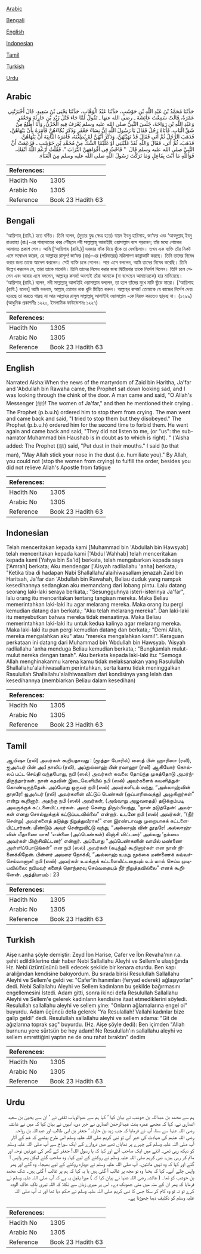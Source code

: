 [Arabic](#arabic)

[Bengali](#bengali)

[English](#english)

[Indonesian](#indonesian)

[Tamil](#tamil)

[Turkish](#turkish)

[Urdu](#urdu)

## Arabic


<div dir="rtl" lang="ar" style={{fontSize:'larger',backgroundColor:'#f8f9fa',padding:20}}>
حَدَّثَنَا مُحَمَّدُ بْنُ عَبْدِ اللَّهِ بْنِ حَوْشَبٍ، حَدَّثَنَا عَبْدُ الْوَهَّابِ، حَدَّثَنَا يَحْيَى بْنُ سَعِيدٍ، قَالَ أَخْبَرَتْنِي عَمْرَةُ، قَالَتْ سَمِعْتُ عَائِشَةَ ـ رضى الله عنها ـ تَقُولُ لَمَّا جَاءَ قَتْلُ زَيْدِ بْنِ حَارِثَةَ وَجَعْفَرٍ وَعَبْدِ اللَّهِ بْنِ رَوَاحَةَ، جَلَسَ النَّبِيُّ صلى الله عليه وسلم يُعْرَفُ فِيهِ الْحُزْنُ، وَأَنَا أَطَّلِعُ مِنْ شَقِّ الْبَابِ، فَأَتَاهُ رَجُلٌ فَقَالَ يَا رَسُولَ اللَّهِ إِنَّ نِسَاءَ جَعْفَرٍ وَذَكَرَ بُكَاءَهُنَّ فَأَمَرَهُ بِأَنْ يَنْهَاهُنَّ، فَذَهَبَ الرَّجُلُ ثُمَّ أَتَى فَقَالَ قَدْ نَهَيْتُهُنَّ، وَذَكَرَ أَنَّهُنَّ لَمْ يُطِعْنَهُ، فَأَمَرَهُ الثَّانِيَةَ أَنْ يَنْهَاهُنَّ، فَذَهَبَ، ثُمَّ أَتَى، فَقَالَ وَاللَّهِ لَقَدْ غَلَبْنَنِي أَوْ غَلَبْنَنَا الشَّكُّ مِنْ مُحَمَّدِ بْنِ حَوْشَبٍ ـ فَزَعَمَتْ أَنَّ النَّبِيَّ صلى الله عليه وسلم قَالَ ‏ "‏ فَاحْثُ فِي أَفْوَاهِهِنَّ التُّرَابَ ‏"‏‏.‏ فَقُلْتُ أَرْغَمَ اللَّهُ أَنْفَكَ، فَوَاللَّهِ مَا أَنْتَ بِفَاعِلٍ وَمَا تَرَكْتَ رَسُولَ اللَّهِ صلى الله عليه وسلم مِنَ الْعَنَاءِ‏.‏
</div>
<div style={{backgroundColor:'#f8f9fa',padding:20, marginBottom: 10}}><table> <thead> <tr> <th>References:</th> <th></th> </tr> </thead> <tbody><tr><td>Hadith No</td><td>1305</td></tr><tr><td>Arabic No</td><td>1305</td></tr><tr><td>Reference</td><td>Book 23 Hadith 63</td></tr></tbody></table></div>

## Bengali


<div dir="ltr" lang="bn" style={{fontSize:'larger',backgroundColor:'#f8f9fa',padding:20}}>
‘আয়িশাহ্ (রাযি.) হতে বর্ণিত। তিনি বলেন, (মুতার যুদ্ধ ক্ষেত্র হতে) যায়দ ইবনু হারিসাহ, জা‘ফর এবং ‘আবদুল্লাহ্ ইবনু রাওয়াহা (রাঃ)-এর শাহাদাতের খবর পৌঁছলে নবী সাল্লাল্লাহু আলাইহি ওয়াসাল্লাম বসে পড়লেন; তাঁর মধ্যে শোকের আলামত প্রকাশ পেল। আমি [‘আয়িশাহ (রাযি.)] দরজার ফাঁক দিয়ে ঝুঁকে তা দেখছিলাম। তখন এক ব্যক্তি তাঁর নিকট এসে সম্বোধন করেন, হে আল্লাহর রাসূল! জা‘ফর (রাঃ)-এর (পরিবারের) মহিলাগণ কান্নাকাটি করছে। তিনি তাদের নিষেধ করার জন্য তাকে আদেশ করলেন। সেই ব্যক্তি চলে গেলেন। পরে এসে বললেন, আমি তাদের নিষেধ করেছি। তিনি উল্লেখ করলেন যে, তারা তাকে মানেনি। তিনি তাদের নিষেধ করার জন্য দ্বিতীয়বার তাকে নির্দেশ দিলেন। তিনি চলে গেলেন এবং আবার এসে বললেন, আল্লাহ্‌র কসম! অবশ্যই তাঁরা আমাকে (বা বলেছেন আমাদেরকে) হার মানিয়েছে। ‘আয়িশাহ্ (রাযি.) বলেন, নবী সাল্লাল্লাহু আলাইহি ওয়াসাল্লাম বললেন, তা হলে তাঁদের মুখে মাটি ছুঁড়ে মারো। [‘আয়িশাহ (রাযি.) বলেন] আমি বললাম, আল্লাহ্ তোমার নাক ধূলি মিশ্রিত করুন। আল্লাহ্‌র কসম! তোমাকে যে কাজের নির্দেশ দেয়া হয়েছে তা করতে পারছ না আর আল্লাহর রাসূল সাল্লাল্লাহু আলাইহি ওয়াসাল্লাম -কে বিরক্ত করতেও ছাড়ছ না। (১২৯৯) (আধুনিক প্রকাশনীঃ ১২২০, ইসলামিক ফাউন্ডেশনঃ ১২২৭)
</div>
<div style={{backgroundColor:'#f8f9fa',padding:20, marginBottom: 10}}><table> <thead> <tr> <th>References:</th> <th></th> </tr> </thead> <tbody><tr><td>Hadith No</td><td>1305</td></tr><tr><td>Arabic No</td><td>1305</td></tr><tr><td>Reference</td><td>Book 23 Hadith 63</td></tr></tbody></table></div>

## English


<div dir="ltr" lang="en" style={{fontSize:'larger',backgroundColor:'#f8f9fa',padding:20}}>
Narrated Aisha:When the news of the martyrdom of Zaid bin Haritha, Ja'far and 'Abdullah bin Rawaha came, the Prophet sat down looking sad, and I was looking through the chink of the door. A man came and said, "O Allah's Messenger (ﷺ)! The women of Ja'far," and then he mentioned their crying . The Prophet (p.b.u.h) ordered him to stop them from crying. The man went and came back and said, "I tried to stop them but they disobeyed." The Prophet (p.b.u.h) ordered him for the second time to forbid them. He went again and came back and said, "They did not listen to me, (or "us": the sub-narrator Muhammad bin Haushab is in doubt as to which is right). " ('Aisha added: The Prophet (ﷺ) said, "Put dust in their mouths." I said (to that man), "May Allah stick your nose in the dust (i.e. humiliate you)." By Allah, you could not (stop the women from crying) to fulfill the order, besides you did not relieve Allah's Apostle from fatigue
</div>
<div style={{backgroundColor:'#f8f9fa',padding:20, marginBottom: 10}}><table> <thead> <tr> <th>References:</th> <th></th> </tr> </thead> <tbody><tr><td>Hadith No</td><td>1305</td></tr><tr><td>Arabic No</td><td>1305</td></tr><tr><td>Reference</td><td>Book 23 Hadith 63</td></tr></tbody></table></div>

## Indonesian


<div dir="ltr" lang="id" style={{fontSize:'larger',backgroundColor:'#f8f9fa',padding:20}}>
Telah menceritakan kepada kami [Muhammad bin 'Abdullah bin Hawsyab] telah menceritakan kepada kami ['Abdul Wahhab] telah menceritakan kepada kami [Yahya bin Sa'id] berkata, telah mengabarkan kepada saya ['Amrah] berkata; Aku mendengar ['Aisyah radliallahu 'anha] berkata,: "Ketika tiba di hadapan Nabi Shallallahu'alaihiwasallam jenazah Zaid bin Haritsah, Ja'far dan 'Abdullah bin Rawahah, Beliau duduk yang nampak kesedihannya sedangkan aku memandang dari lobang pintu. Lalu datang seorang laki-laki seraya berkata,: "Sesungguhnya isteri-isterinya Ja'far", lalu orang itu menceritakan tentang tangisan mereka. Maka Beliau memerintahkan laki-laki itu agar melarang mereka. Maka orang itu pergi kemudian datang dan berkata,: "Aku telah melarang mereka". Dan laki-laki itu menyebutkan bahwa mereka tidak menaatinya. Maka Beliau memerintahkan laki-laki itu untuk kedua kalinya agar melarang mereka. Maka laki-laki itu pun pergi kemudian datang dan berkata,: "Demi Allah, mereka mengalahkan aku" atau "mereka mengalahkan kami!". Keraguan perkataan ini datang dari Muhammad bin 'Abdullah bin Hawsyab. 'Aisyah radliallahu 'anha menduga Beliau kemudian berkata,: "Bungkamlah mulut-mulut nereka dengan tanah". Aku berkata kepada laki-laki itu: "Semoga Allah menghinakanmu karena kamu tidak melaksanakan yang Rasulullah Shallallahu'alaihiwasallam perintahkan, serta kamu tidak meninggalkan Rasulullah Shallallahu'alaihiwasallam dari kondisinya yang lelah dan kesedihannya (membiarkan Beliau dalam kesedihan)
</div>
<div style={{backgroundColor:'#f8f9fa',padding:20, marginBottom: 10}}><table> <thead> <tr> <th>References:</th> <th></th> </tr> </thead> <tbody><tr><td>Hadith No</td><td>1305</td></tr><tr><td>Arabic No</td><td>1305</td></tr><tr><td>Reference</td><td>Book 23 Hadith 63</td></tr></tbody></table></div>

## Tamil


<div dir="ltr" lang="ta" style={{fontSize:'larger',backgroundColor:'#f8f9fa',padding:20}}>
ஆயிஷா (ரலி) அவர்கள் கூறியதாவது : (மூத்தா போரில்) ஸைத் பின் ஹாரிஸா (ரலி), ஐஅஃபர் பின் அபீ தாலிப் (ரலி), அப்துல்லாஹ் பின் ரவாஹா (ரலி) ஆகியோர் கொல்லப் பட்ட செய்தி வந்தபோது, நபி (ஸல்) அவர்கள் கவலை தோய்ந்த முகத்தோடு அமர்ந்திருந்தார்கள். நான் கதவின் இடைவெளியில் நபி (ஸல்) அவர்களைக் கவனித்துக்கொண்டிருந்தேன். அப்போது ஒருவர் நபி (ஸல்) அவர்களிடம் வந்து, “அல்லாஹ்வின் தூதரே! ஜஅஃபர் (ரலி) அவர்களின் வீட்டுப் பெண்கள் (ஒப்பாரிவைத்து) அழுகிறார்கள்” என்று கூறினார். அதற்கு நபி (ஸல்) அவர்கள், (அவ்வாறு அழுவதைத்) தடுக்கும்படி அவருக்குக் கட்டளையிட்டார்கள். அவர் சென்று திரும்பிவந்து, “நான் தடுத்தேன்: அவர்கள் எனது சொல்லுக்குக் கட்டுப்படவில்லை” என்றார். உடனே நபி (ஸல்) அவர்கள், “(நீர் சென்று) அவர்களைத் தடுத்து நிறுத்துவீராக!” என இரண்டாவது முறையாகக் கட்டளையிட்டார்கள். மீண்டும் அவர் சென்றுவிட்டு வந்து, “அல்லாஹ் வின் தூதரே! அல்லாஹ்வின் மீதாணை யாக! ‘என்னை (அப்பெண்கள்) மிஞ்சி விட்டனர்’ அல்லது ‘நம்மை அவர்கள் மிஞ்சிவிட்டனர்’ என்றார். அப்போது “அப்பெண்களின் வாயில் மண்ணை அள்ளிப்போடுங்கள்” என நபி (ஸல்) அவர்கள் (கடிந்து) கூறினார்கள் என நான் நினைக்கிறேன். பின்னர் அவரை நோக்கி, “அல்லாஹ் உமது மூக்கை மண்ணைக் கவ்வச்செய்வானாக! நபி (ஸல்) அவர்கள் உமக்குக் கட்டளையிட்டதையும் உம் மால் செய்ய முடியவில்லை: நபியவர் களைத் தொந்தரவு செய்வதையும் நீர் நிறுத்தவில்லை” எனக் கூறினேன். அத்தியாயம் : 23
</div>
<div style={{backgroundColor:'#f8f9fa',padding:20, marginBottom: 10}}><table> <thead> <tr> <th>References:</th> <th></th> </tr> </thead> <tbody><tr><td>Hadith No</td><td>1305</td></tr><tr><td>Arabic No</td><td>1305</td></tr><tr><td>Reference</td><td>Book 23 Hadith 63</td></tr></tbody></table></div>

## Turkish


<div dir="ltr" lang="tr" style={{fontSize:'larger',backgroundColor:'#f8f9fa',padding:20}}>
Aişe r.anha şöyle demiştir: Zeyd İbn Harise, Cafer ve İbn Revaha'nın r.a. şehit edildiklerine dair haber Nebi Sallallahu Aleyhi ve Sellem'e ulaştığında Hz. Nebi üzüntüsünü belli edecek şekilde bir kenara oturdu. Ben kapı aralığından kendisine bakıyordum. Bu sırada birisi Resulullah Sallallahu Aleyhi ve Sellem'e geldi ve: "Cafer'in hanımları (feryad ederek) ağlaşıyorlar" dedi. Nebi Sallallahu Aleyhi ve Sellem kadınların bu şekilde bağırmasını engellemesini İstedi. Adam gitti, sonra ikinci defa Resulullah Sallallahu Aleyhi ve Sellem'e gelerek kadınların kendisine itaat etmediklerini söy­ledi. Resulullah sallallahu aleyhi ve sellem yine: "Onların ağlamalarına engel ol" buyurdu. Adam üçüncü defa gelerek "Ya Resulallah! Vallahi kadınlar bize galip geldi" dedi. Resulullah sallallahu aleyhi ve sellem adama: "Git de ağızlarına toprak saç" buyurdu. (Hz. Aişe şöyle dedi): Ben içimden "Allah burnunu yere sürtsün be hey adam! Ne Resulullah'ın sallallahu aleyhi ve sellem emrettiğini yaptın ne de onu rahat bıraktın" dedim
</div>
<div style={{backgroundColor:'#f8f9fa',padding:20, marginBottom: 10}}><table> <thead> <tr> <th>References:</th> <th></th> </tr> </thead> <tbody><tr><td>Hadith No</td><td>1305</td></tr><tr><td>Arabic No</td><td>1305</td></tr><tr><td>Reference</td><td>Book 23 Hadith 63</td></tr></tbody></table></div>

## Urdu


<div dir="rtl" lang="ur" style={{fontSize:'larger',backgroundColor:'#f8f9fa',padding:20}}>
ہم سے محمد بن عبداللہ بن حوشب نے بیان کیا ‘ کہا ہم سے عبوالوہاب ثقفی نے ‘ ان سے یحییٰ بن سعید انصاری نے، کہا کہ مجھے عمرہ بنت عبدالرحمٰن انصاری نے خبر دی، انہوں نے بیان کیا کہ میں نے عائشہ رضی اللہ عنہا سے سنا، آپ نے فرمایا کہ جب زید بن حارثہ ‘ جعفر بن ابی طالب اور عبداللہ بن رواحہ رضی اللہ عنہم کی شہادت کی خبر آئی تو نبی کریم صلی اللہ علیہ وسلم اس طرح بیٹھے کہ غم کے آثار آپ صلی اللہ علیہ وسلم کے چہرے پر نمایاں تھے میں دروازے کے ایک سوراخ سے آپ صلی اللہ علیہ وسلم کو دیکھ رہی تھی۔ اتنے میں ایک صاحب آئے اور کہا کہ یا رسول اللہ! جعفر کے گھر کی عورتیں نوحہ اور ماتم کر رہی ہیں۔ نبی کریم صلی اللہ علیہ وسلم نے روکنے کے لیے کہا۔ وہ صاحب گئے لیکن پھر واپس آ گئے اور کہا کہ وہ نہیں مانتیں۔ آپ صلی اللہ علیہ وسلم نے دوبارہ روکنے کے لیے بھیجا۔ وہ گئے اور پھر واپس چلے آئے۔ کہا کہ بخدا وہ تو مجھ پر غالب آ گئی ہیں یا یہ کہا کہ ہم پر غالب آ گئی ہیں۔ شک محمد بن حوشب کو تھا۔ ( عائشہ رضی اللہ عنہا نے بیان کیا کہ ) میرا یقین یہ ہے کہ آپ صلی اللہ علیہ وسلم نے فرمایا کہ پھر ان کے منہ میں مٹی جھونک دے۔ اس پر میری زبان سے نکلا کہ اللہ تیری ناک خاک آلودہ کرے تو نہ تو وہ کام کر سکا جس کا نبی کریم صلی اللہ علیہ وسلم نے حکم دیا تھا اور نہ آپ صلی اللہ علیہ وسلم کو تکلیف دینا چھوڑتا ہے۔
</div>
<div style={{backgroundColor:'#f8f9fa',padding:20, marginBottom: 10}}><table> <thead> <tr> <th>References:</th> <th></th> </tr> </thead> <tbody><tr><td>Hadith No</td><td>1305</td></tr><tr><td>Arabic No</td><td>1305</td></tr><tr><td>Reference</td><td>Book 23 Hadith 63</td></tr></tbody></table></div>